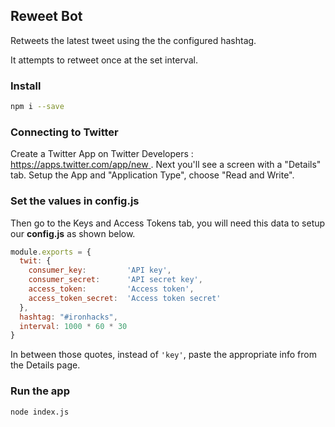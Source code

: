 ## Reweet Bot

Retweets the latest tweet using the the configured hashtag.

It attempts to retweet once at the set interval.

### Install

```bash
npm i --save
```

### Connecting to Twitter

Create a Twitter App on Twitter Developers : [https://apps.twitter.com/app/new ](https://apps.twitter.com/app/new). Next you'll see a screen with a "Details" tab. Setup the App and "Application Type", choose "Read and Write".

### Set the values in config.js

Then go to the Keys and Access Tokens tab, you will need this data to setup our **config.js** as shown below.

```js
module.exports = {
  twit: {
    consumer_key:         'API key',
    consumer_secret:      'API secret key',
    access_token:         'Access token',
    access_token_secret:  'Access token secret'
  },
  hashtag: "#ironhacks",
  interval: 1000 * 60 * 30
}
```

In between those quotes, instead of `'key'`, paste the appropriate info from the Details page.

### Run the app

```bash
node index.js
```

